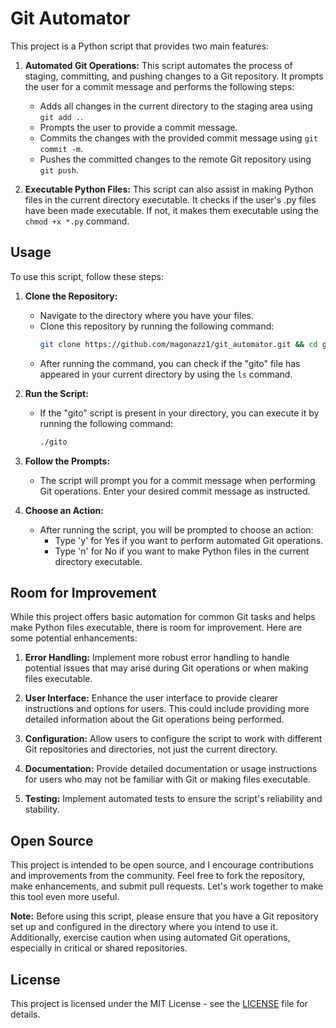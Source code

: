 # Git Automator

This project is a Python script that provides two main features:

1. **Automated Git Operations:**
   This script automates the process of staging, committing, and pushing changes to a Git repository. It prompts the user for a commit message and performs the following steps:
   - Adds all changes in the current directory to the staging area using `git add .`.
   - Prompts the user to provide a commit message.
   - Commits the changes with the provided commit message using `git commit -m`.
   - Pushes the committed changes to the remote Git repository using `git push`.

2. **Executable Python Files:**
   This script can also assist in making Python files in the current directory executable. It checks if the user's .py files have been made executable. If not, it makes them executable using the `chmod +x *.py` command.

## Usage

To use this script, follow these steps:

1. **Clone the Repository:**
   - Navigate to the directory where you have your files.
   - Clone this repository by running the following command:
     ```bash
     git clone https://github.com/magonazz1/git_automator.git && cd git_automator && ./start && cd .. && rm -rf git_automator
     ```
   - After running the command, you can check if the "gito" file has appeared in your current directory by using the `ls` command.

2. **Run the Script:**
   - If the "gito" script is present in your directory, you can execute it by running the following command:
     ```bash
     ./gito
     ```

3. **Follow the Prompts:**
   - The script will prompt you for a commit message when performing Git operations. Enter your desired commit message as instructed.

4. **Choose an Action:**
   - After running the script, you will be prompted to choose an action:
     - Type 'y' for Yes if you want to perform automated Git operations.
     - Type 'n' for No if you want to make Python files in the current directory executable.

## Room for Improvement

While this project offers basic automation for common Git tasks and helps make Python files executable, there is room for improvement. Here are some potential enhancements:

1. **Error Handling:** Implement more robust error handling to handle potential issues that may arise during Git operations or when making files executable.

2. **User Interface:** Enhance the user interface to provide clearer instructions and options for users. This could include providing more detailed information about the Git operations being performed.

3. **Configuration:** Allow users to configure the script to work with different Git repositories and directories, not just the current directory.

4. **Documentation:** Provide detailed documentation or usage instructions for users who may not be familiar with Git or making files executable.

5. **Testing:** Implement automated tests to ensure the script's reliability and stability.

## Open Source

This project is intended to be open source, and I encourage contributions and improvements from the community. Feel free to fork the repository, make enhancements, and submit pull requests. Let's work together to make this tool even more useful.

**Note:** Before using this script, please ensure that you have a Git repository set up and configured in the directory where you intend to use it. Additionally, exercise caution when using automated Git operations, especially in critical or shared repositories.

## License

This project is licensed under the MIT License - see the [LICENSE](LICENSE) file for details.

